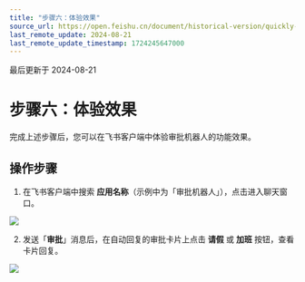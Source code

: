 ```yaml
---
title: "步骤六：体验效果"
source_url: https://open.feishu.cn/document/historical-version/quickly-develop-interactive-cards/step-6-experience-the-effect
last_remote_update: 2024-08-21
last_remote_update_timestamp: 1724245647000
---
```

最后更新于 2024-08-21

# 步骤六：体验效果

完成上述步骤后，您可以在飞书客户端中体验审批机器人的功能效果。

## 操作步骤

1. 在飞书客户端中搜索 **应用名称**（示例中为「审批机器人」），点击进入聊天窗口。

![](https://sf3-cn.feishucdn.com/obj/open-platform-opendoc/f99262ea357270f40bd7889ce89249d7_sfzsyxaPo8.png?height=1384&lazyload=true&maxWidth=600&width=1964)

2. 发送「**审批**」消息后，在自动回复的审批卡片上点击 **请假** 或 **加班** 按钮，查看卡片回复。

![](https://sf3-cn.feishucdn.com/obj/open-platform-opendoc/57d0b6db1e20d5d30d87456f81be8666_5NNyUrDz4v.gif?height=1166&lazyload=true&maxWidth=600&width=1778)
